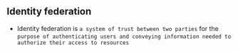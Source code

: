 ## Identity federation

- Identity federation is `a system of trust between two parties` for the `purpose of authenticating users and conveying information needed to authorize their access to resources`
